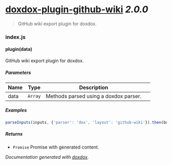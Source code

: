 # [doxdox-plugin-github-wiki](https://github.com/neogeek/doxdox-plugin-github-wiki) *2.0.0*

> GitHub wiki export plugin for doxdox.


### index.js


#### plugin(data) 

GitHub wiki export plugin for doxdox.




##### Parameters

| Name | Type | Description |  |
| ---- | ---- | ----------- | -------- |
| data | `Array`  | Methods parsed using a doxdox parser. | &nbsp; |




##### Examples

```javascript
parseInputs(inputs, {'parser': 'dox', 'layout': 'github-wiki'}).then(buffer => console.log(buffer));
```


##### Returns


- `Promise`  Promise with generated content.




*Documentation generated with [doxdox](https://github.com/neogeek/doxdox).*
